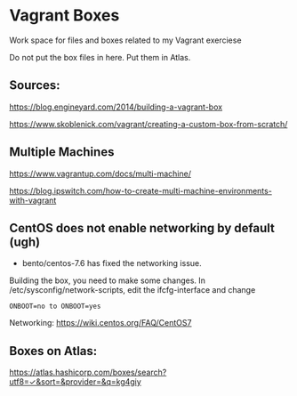 # Vagrant Boxes

Work space for files and boxes related to my Vagrant exerciese

Do not put the box files in here. Put them in Atlas.

## Sources:

https://blog.engineyard.com/2014/building-a-vagrant-box

https://www.skoblenick.com/vagrant/creating-a-custom-box-from-scratch/

## Multiple Machines

https://www.vagrantup.com/docs/multi-machine/

https://blog.ipswitch.com/how-to-create-multi-machine-environments-with-vagrant

## CentOS does not enable networking by default (ugh)

* bento/centos-7.6 has fixed the networking issue. 

Building the box, you need to make some changes. In /etc/sysconfig/network-scripts, edit the ifcfg-interface and change 

	ONBOOT=no to ONBOOT=yes

Networking: https://wiki.centos.org/FAQ/CentOS7

## Boxes on Atlas:

https://atlas.hashicorp.com/boxes/search?utf8=✓&sort=&provider=&q=kg4giy